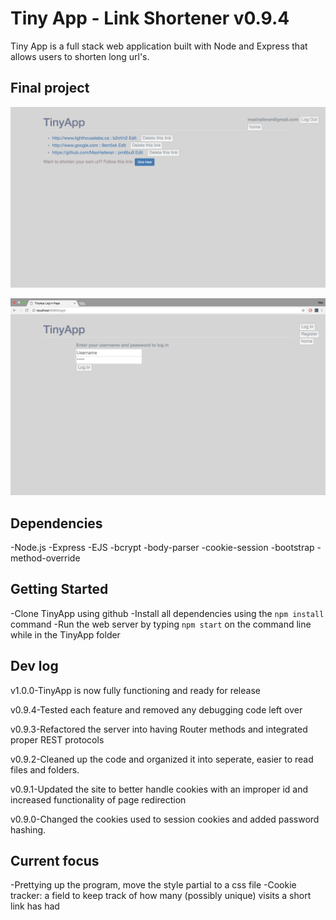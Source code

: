 # Tiny App - Link Shortener v0.9.4

Tiny App is a full stack web application built with Node and Express that allows users to shorten long url's.

## Final project

![Tiny App main page](https://github.com/MaxHalleran/tinyApp/blob/master/docs/index.png?raw=true)

![Tiny App login page](https://github.com/MaxHalleran/tinyApp/blob/master/docs/login.png?raw=true)

## Dependencies

-Node.js
-Express
-EJS
-bcrypt
-body-parser
-cookie-session
-bootstrap
-method-override

## Getting Started

-Clone TinyApp using github
-Install all dependencies using the `npm install` command
-Run the web server by typing `npm start` on the command line while in the TinyApp folder

## Dev log

v1.0.0-TinyApp is now fully functioning and ready for release

v0.9.4-Tested each feature and removed any debugging code left over

v0.9.3-Refactored the server into having Router methods and integrated proper REST protocols

v0.9.2-Cleaned up the code and organized it into seperate, easier to read files and folders.

v0.9.1-Updated the site to better handle cookies with an improper id and increased functionality of page redirection

v0.9.0-Changed the cookies used to session cookies and added password hashing.

## Current focus

-Prettying up the program, move the style partial to a css file
-Cookie tracker: a field to keep track of how many (possibly unique) visits a short link has had